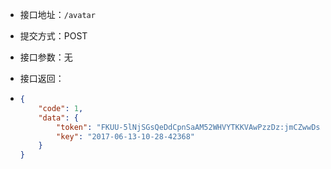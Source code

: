 * 接口地址：`/avatar`
* 提交方式：POST

* 接口参数：无

* 接口返回：

* ```json
  {
      "code": 1,
      "data": {
          "token": "FKUU-5lNjSGsQeDdCpnSaAM52WHVYTKKVAwPzzDz:jmCZwwDsACOyv76I8UWg6tBzPKI=:eyJzY29wZSI6ImRldmVsb3AiLCJkZWFkbGluZSI6MTQ5NzMyMTAxMiwidXBIb3N0cyI6WyJodHRwOlwvXC91cC16Mi5xaW5pdS5jb20iLCJodHRwOlwvXC91cGxvYWQtejIucWluaXUuY29tIiwiLUggdXAtejIucWluaXUuY29tIGh0dHA6XC9cLzE4My42MC4yMTQuMTk4Il19",
          "key": "2017-06-13-10-28-42368"
      }
  }
  ```



